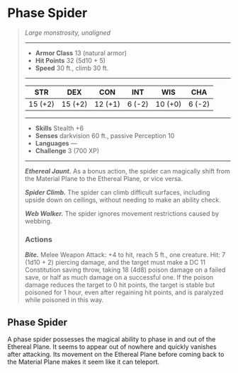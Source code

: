 # Phase Spider
>*Large monstrosity, unaligned*
>___
>- **Armor Class** 13 (natural armor)
>- **Hit Points** 32 (5d10 + 5)
>- **Speed** 30 ft., climb 30 ft.
>___
>|STR|DEX|CON|INT|WIS|CHA|
>|:---:|:---:|:---:|:---:|:---:|:---:|
>|15 (+2)|15 (+2)|12 (+1)|6 (-2)|10 (+0)|6 (-2)|
>___
>- **Skills** Stealth +6
>- **Senses** darkvision 60 ft., passive Perception 10
>- **Languages** —
>- **Challenge** 3 (700 XP)
>___
>***Ethereal Jaunt.*** As a bonus action, the spider can magically shift from the Material Plane to the Ethereal Plane, or vice versa.  
>
>***Spider Climb.*** The spider can climb difficult surfaces, including upside down on ceilings, without needing to make an ability check.  
>
>***Web Walker.*** The spider ignores movement restrictions caused by webbing.  
>
>### Actions
>***Bite.*** Melee Weapon Attack: +4 to hit, reach 5 ft., one creature. Hit: 7 (1d10 + 2) piercing damage, and the target must make a DC 11 Constitution saving throw, taking 18 (4d8) poison damage on a failed save, or half as much damage on a successful one. If the poison damage reduces the target to 0 hit points, the target is stable but poisoned for 1 hour, even after regaining hit points, and is paralyzed while poisoned in this way.
## Phase Spider
A phase spider possesses the magical ability to phase in and out of the Ethereal Plane. It seems to appear out of nowhere and quickly vanishes after attacking. Its movement on the Ethereal Plane before coming back to the Material Plane makes it seem like it can teleport.